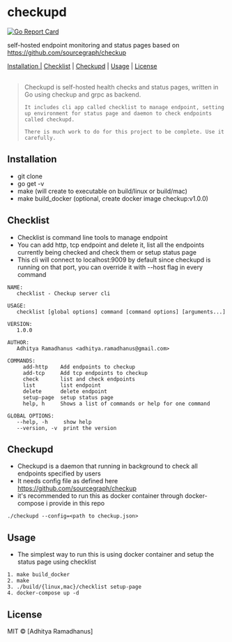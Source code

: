 # checkupd

[![Go Report Card](https://goreportcard.com/badge/github.com/AdhityaRamadhanus/checkupd)](https://goreportcard.com/report/github.com/AdhityaRamadhanus/checkupd)  

self-hosted endpoint monitoring and status pages based on https://github.com/sourcegraph/checkup

<p>
  <a href="#installation">Installation |</a>
  <a href="#checklist">Checklist</a> |
  <a href="#checkupd">Checkupd</a> |
  <a href="#usage">Usage</a> |
  <a href="#licenses">License</a>
  <br><br>
  <blockquote>
	Checkupd is self-hosted health checks and status pages, written in Go using checkup and grpc as backend.

    It includes cli app called checklist to manage endpoint, setting up environment for status page and daemon to check endpoints called checkupd.

    There is much work to do for this project to be complete. Use it carefully.
  </blockquote>
</p>

Installation
------------
* git clone
* go get -v
* make (will create to executable on build/linux or build/mac)
* make build_docker (optional, create docker image checkup:v1.0.0)

Checklist
------------
* Checklist is command line tools to manage endpoint
* You can add http, tcp endpoint and delete it, list all the endpoints currently being checked and check them or setup status page
* This cli will connect to localhost:9009 by default since checkupd is running on that port, you can override it with --host flag in every command
```
NAME:
   checklist - Checkup server cli 

USAGE:
   checklist [global options] command [command options] [arguments...]

VERSION:
   1.0.0

AUTHOR:
   Adhitya Ramadhanus <adhitya.ramadhanus@gmail.com>

COMMANDS:
     add-http    Add endpoints to checkup
     add-tcp     Add tcp endpoints to checkup
     check       list and check endpoints
     list        list endpoint
     delete      delete endpoint
     setup-page  setup status page
     help, h     Shows a list of commands or help for one command

GLOBAL OPTIONS:
   --help, -h     show help
   --version, -v  print the version
```

Checkupd
------------
* Checkupd is a daemon that running in background to check all endpoints specified by users
* It needs config file as defined here https://github.com/sourcegraph/checkup
* it's recommended to run this as docker container through docker-compose i provide in this repo
```
./checkupd --config=<path to checkup.json>
```

Usage
------------
* The simplest way to run this is using docker container and setup the status page using checklist
```
1. make build_docker
2. make 
3. ./build/{linux,mac}/checklist setup-page
4. docker-compose up -d
```

License
----

MIT © [Adhitya Ramadhanus]

